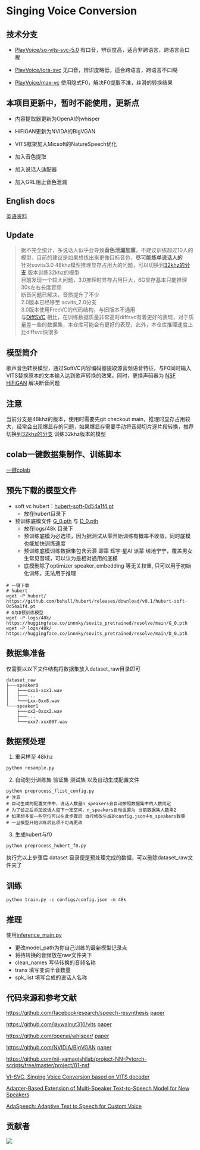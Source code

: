 # Singing Voice Conversion

## 技术分支

- [PlayVoice/so-vits-svc-5.0](https://github.com/PlayVoice/so-vits-svc-5.0) 有口音，辨识度高，适合非跨语言，跨语言会口糊
  
- [PlayVoice/lora-svc](https://github.com/PlayVoice/lora-svc) 无口音，辨识度略低，适合跨语言，跨语言不口糊

- [PlayVoice/max-vc](https://github.com/PlayVoice/max-vc) 使用隐式F0，解决F0提取不准，丝滑的转换结果

## 本项目更新中，暂时不能使用，更新点

- 内容提取器更新为OpenAI的whisper
  
- HiFiGAN更新为NVIDA的BigVGAN
  
- VITS框架加入Micsoft的NatureSpeech优化
  
- 加入音色提取

- 加入说话人适配器

- 加入GRL阻止音色泄漏

## English docs
[英语资料](Eng_docs.md)
## Update
> 据不完全统计，多说话人似乎会导致**音色泄漏加重**，不建议训练超过10人的模型，目前的建议是如果想炼出来更像目标音色，**尽可能炼单说话人的**\
> 针对sovits3.0 48khz模型推理显存占用大的问题，可以切换到[32khz的分支](https://github.com/innnky/so-vits-svc/tree/32k) 版本训练32khz的模型\
> 目前发现一个较大问题，3.0推理时显存占用巨大，6G显存基本只能推理30s左右长度音频\
> 断音问题已解决，音质提升了不少\
> 2.0版本已经移至 sovits_2.0分支\
> 3.0版本使用FreeVC的代码结构，与旧版本不通用\
> 与[DiffSVC](https://github.com/prophesier/diff-svc) 相比，在训练数据质量非常高时diffsvc有着更好的表现，对于质量差一些的数据集，本仓库可能会有更好的表现，此外，本仓库推理速度上比diffsvc快很多

## 模型简介
歌声音色转换模型，通过SoftVC内容编码器提取源音频语音特征，与F0同时输入VITS替换原本的文本输入达到歌声转换的效果。同时，更换声码器为 [NSF HiFiGAN](https://github.com/openvpi/DiffSinger/tree/refactor/modules/nsf_hifigan) 解决断音问题
## 注意
当前分支是48khz的版本，使用时需要先git checkout main，推理时显存占用较大，经常会出现爆显存的问题，如果爆显存需要手动将音频切片逐片段转换，推荐切换到[32khz的分支](https://github.com/innnky/so-vits-svc/tree/32k) 训练32khz版本的模型
## colab一键数据集制作、训练脚本
[一键colab](https://colab.research.google.com/drive/1rCUOOVG7-XQlVZuWRAj5IpGrMM8t07pE?usp=sharing)

## 预先下载的模型文件
+ soft vc hubert：[hubert-soft-0d54a1f4.pt](https://github.com/bshall/hubert/releases/download/v0.1/hubert-soft-0d54a1f4.pt)
  + 放在hubert目录下
+ 预训练底模文件 [G_0.pth](https://huggingface.co/innnky/sovits_pretrained/resolve/main/G_0.pth) 与 [D_0.pth](https://huggingface.co/innnky/sovits_pretrained/resolve/main/D_0.pth)
  + 放在logs/48k 目录下
  + 预训练底模为必选项，因为据测试从零开始训练有概率不收敛，同时底模也能加快训练速度
  + 预训练底模训练数据集包含云灏 即霜 辉宇·星AI 派蒙 绫地宁宁，覆盖男女生常见音域，可以认为是相对通用的底模
  + 底模删除了optimizer speaker_embedding 等无关权重, 只可以用于初始化训练，无法用于推理
```shell
# 一键下载
# hubert
wget -P hubert/ https://github.com/bshall/hubert/releases/download/v0.1/hubert-soft-0d54a1f4.pt
# G与D预训练模型
wget -P logs/48k/ https://huggingface.co/innnky/sovits_pretrained/resolve/main/G_0.pth
wget -P logs/48k/ https://huggingface.co/innnky/sovits_pretrained/resolve/main/D_0.pth

```


## 数据集准备
仅需要以以下文件结构将数据集放入dataset_raw目录即可
```shell
dataset_raw
├───speaker0
│   ├───xxx1-xxx1.wav
│   ├───...
│   └───Lxx-0xx8.wav
└───speaker1
    ├───xx2-0xxx2.wav
    ├───...
    └───xxx7-xxx007.wav
```

## 数据预处理
1. 重采样至 48khz

```shell
python resample.py
 ```
2. 自动划分训练集 验证集 测试集 以及自动生成配置文件
```shell
python preprocess_flist_config.py
# 注意
# 自动生成的配置文件中，说话人数量n_speakers会自动按照数据集中的人数而定
# 为了给之后添加说话人留下一定空间，n_speakers自动设置为 当前数据集人数乘2
# 如果想多留一些空位可以在此步骤后 自行修改生成的config.json中n_speakers数量
# 一旦模型开始训练后此项不可再更改
```
3. 生成hubert与f0
```shell
python preprocess_hubert_f0.py
```
执行完以上步骤后 dataset 目录便是预处理完成的数据，可以删除dataset_raw文件夹了

## 训练
```shell
python train.py -c configs/config.json -m 48k
```

## 推理

使用[inference_main.py](inference_main.py)
+ 更改model_path为你自己训练的最新模型记录点
+ 将待转换的音频放在raw文件夹下
+ clean_names 写待转换的音频名称
+ trans 填写变调半音数量
+ spk_list 填写合成的说话人名称

## 代码来源和参考文献

https://github.com/facebookresearch/speech-resynthesis [paper](https://arxiv.org/abs/2104.00355)

https://github.com/jaywalnut310/vits [paper](https://arxiv.org/abs/2106.06103)

https://github.com/openai/whisper/ [paper](https://arxiv.org/abs/2212.04356)

https://github.com/NVIDIA/BigVGAN [paper](https://arxiv.org/abs/2206.04658)

https://github.com/nii-yamagishilab/project-NN-Pytorch-scripts/tree/master/project/01-nsf

[VI-SVC, Singing Voice Conversion based on VITS decoder](https://zhuanlan.zhihu.com/p/564060769)

[Adapter-Based Extension of Multi-Speaker Text-to-Speech Model for New Speakers](https://arxiv.org/abs/2211.00585)

[AdaSpeech: Adaptive Text to Speech for Custom Voice](https://arxiv.org/pdf/2103.00993.pdf)

## 贡献者

<a href="https://github.com/PlayVoice/so-vits-svc/graphs/contributors">
  <img src="https://contrib.rocks/image?repo=PlayVoice/so-vits-svc" />
</a>
